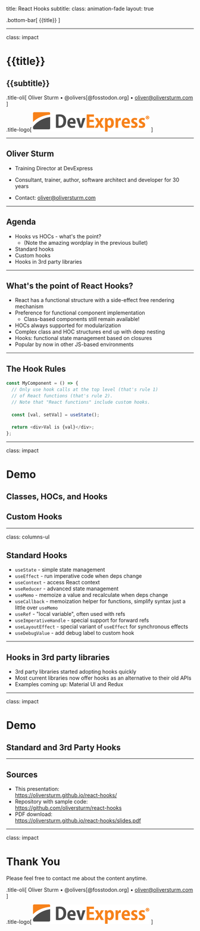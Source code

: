 title: React Hooks
subtitle:
class: animation-fade
layout: true

<!-- This slide will serve as the base layout for all your slides -->

.bottom-bar[
{{title}}
]

---

class: impact

# {{title}}

## {{subtitle}}

.title-oli[
Oliver Sturm &bull; @olivers[@fosstodon.org] &bull; oliver@oliversturm.com
]

.title-logo[
<img src="template/devexpress.png" id="devexpress" alt="DevExpress">
]

---

## Oliver Sturm

- Training Director at DevExpress
- Consultant, trainer, author, software architect and developer for 30 years

- Contact: oliver@oliversturm.com

---

## Agenda

- Hooks vs HOCs - what's the point?
  - (Note the amazing wordplay in the previous bullet)
- Standard hooks
- Custom hooks
- Hooks in 3rd party libraries

---

## What's the point of React Hooks?

- React has a functional structure with a side-effect free rendering mechanism
- Preference for functional component implementation
  - Class-based components still remain available!
- HOCs always supported for modularization
- Complex class and HOC structures end up with deep nesting
- Hooks: functional state management based on closures
- Popular by now in other JS-based environments

---

## The Hook Rules

```js
const MyComponent = () => {
  // Only use hook calls at the top level (that's rule 1)
  // of React functions (that's rule 2).
  // Note that "React functions" include custom hooks.

  const [val, setVal] = useState();

  return <div>Val is {val}</div>;
};
```

---

class: impact

# Demo

## Classes, HOCs, and Hooks

## Custom Hooks

---

class: columns-ul

## Standard Hooks

- `useState` - simple state management
- `useEffect` - run imperative code when deps change
- `useContext` - access React context
- `useReducer` - advanced state management
- `useMemo` - memoize a value and recalculate when deps change
- `useCallback` - memoization helper for functions, simplify syntax just a little over `useMemo`
- `useRef` - "local variable", often used with refs
- `useImperativeHandle` - special support for forward refs
- `useLayoutEffect` - special variant of `useEffect` for synchronous effects
- `useDebugValue` - add debug label to custom hook

---

## Hooks in 3rd party libraries

- 3rd party libraries started adopting hooks quickly
- Most current libraries now offer hooks as an alternative to their old APIs
- Examples coming up: Material UI and Redux

---

class: impact

# Demo

## Standard and 3rd Party Hooks

---

## Sources

- This presentation: <br>https://oliversturm.github.io/react-hooks/
- Repository with sample code: <br>https://github.com/oliversturm/react-hooks
- PDF download: <br>https://oliversturm.github.io/react-hooks/slides.pdf

---

class: impact

# Thank You

Please feel free to contact me about the content anytime.

.title-oli[
Oliver Sturm &bull; @olivers[@fosstodon.org] &bull; oliver@oliversturm.com
]

.title-logo[
<img src="template/devexpress.png" id="devexpress" alt="DevExpress">
]

